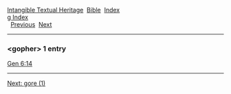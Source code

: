 [Intangible Textual Heritage](../../index)  [Bible](../index) 
[Index](index)   
[g Index](_g_)  
  [Previous](c04864)  [Next](c04866) 

------------------------------------------------------------------------

### &lt;gopher&gt; 1 entry

[Gen 6:14](../kjv/gen006.htm#014)  

------------------------------------------------------------------------

[Next: gore (1)](c04866)
